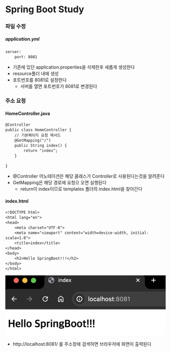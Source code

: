 # Spring Boot Study

### 파일 수정
##### application.yml
```
server:
    port: 8081
```
- 기존에 있던 application.properties을 삭제한후 새롭게 생성한다
- resource폴더 내에 생성
- 포트번호를 8081로 설정한다
    - 서버를 열면 포트번호가 8081로 변경된다


### 주소 요청
#### HomeController.java
```
@Controller
public class HomeController {
    // 기본페이지 요청 메서드
    @GetMapping("/")
    public String index() {
        return "index";
    }
    
}
```
- @Controller 어노테이션은 해당 클래스가 Controller로 사용된다는것을 알려준다
- GetMapping은 해당 경로에 요청으 오면 실행된다
    - return이 index이므로 templates 폴더의 index.html을 찾아간다

#### index.html
```
<!DOCTYPE html>
<html lang="en">
<head>
    <meta charset="UTF-8">
    <meta name="viewport" content="width=device-width, initial-scale=1.0">
    <title>index</title>
</head>
<body>
    <h2>Hello SpringBoot!!!</h2>
</body>
</html>
```
![1](./images/base/1.png)   
- http://localhost:8081/ 를 주소창에 검색하면 브라우저에 화면이 출력된다